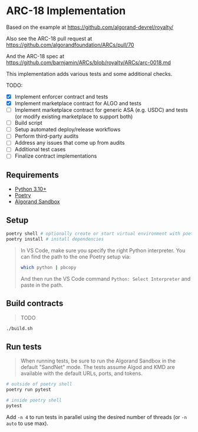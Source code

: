 # ARC-18 Implementation

Based on the example at https://github.com/algorand-devrel/royalty/

Also see the ARC-18 pull request at https://github.com/algorandfoundation/ARCs/pull/70

And the ARC-18 spec at https://github.com/barnjamin/ARCs/blob/royalty/ARCs/arc-0018.md

This implementation adds various tests and some additional checks.

TODO:

- [x] Implement enforcer contract and tests
- [x] Implement marketplace contract for ALGO and tests
- [ ] Implement marketplace contract for generic ASA (e.g. USDC) and tests (or modify existing marketplace to support both)
- [ ] Build script
- [ ] Setup automated deploy/release workflows
- [ ] Perform third-party audits
- [ ] Address any issues that come up from audits
- [ ] Additional test cases
- [ ] Finalize contract implementations

## Requirements

- [Python 3.10+][python]
- [Poetry][poetry]
- [Algorand Sandbox][sandbox]

## Setup

```bash
poetry shell # optionally create or start virtual environment with poetry
poetry install # install dependencies
```

> In VS Code, make sure you specify the right Python interpreter. You can find the path to the one Poetry setup via:
>
> ```bash
> which python | pbcopy
> ```
>
> And then run the VS Code command `Python: Select Interpreter` and paste in the path.

## Build contracts

> TODO

```bash
./build.sh
```

## Run tests

> When running tests, be sure to run the Algorand Sandbox in the default "SandNet" mode. The tests assume Algod and KMD are available with the default URLs, ports, and tokens.

```bash
# outside of poetry shell
poetry run pytest

# inside poetry shell
pytest
```

Add `-n 4` to run tests in parallel using the desired number of threads (or `-n auto` to use max).

[python]: https://www.python.org/
[poetry]: https://python-poetry.org/docs/
[sandbox]: https://github.com/algorand/sandbox
